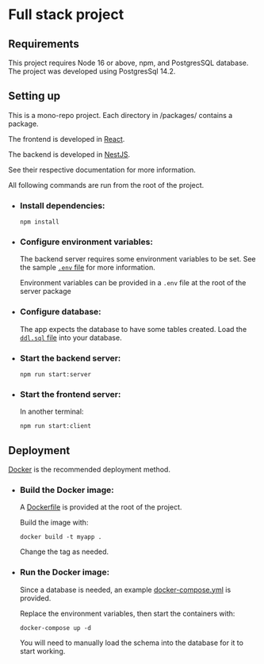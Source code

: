 # Full stack project

## Requirements

This project requires Node 16 or above, npm, and PostgresSQL database. The project was developed using PostgresSql 14.2.

## Setting up

This is a mono-repo project. Each directory in /packages/ contains a package.

The frontend is developed in [React](https://reactjs.org/).

The backend is developed in [NestJS](https://nestjs.com/).

See their respective documentation for more information.

All following commands are run from the root of the project.

-   ### Install dependencies:

    ```
    npm install
    ```

-   ### Configure environment variables:

    The backend server requires some environment variables to be set. See the
    sample [`.env` file](./packages/server/.env.sample) for more information.

    Environment variables can be provided in a `.env`
    file at the root of the server package

-   ### Configure database:

    The app expects the database to have some tables created. Load the
    [`ddl.sql` file](./packages/server/schema/ddl.sql) into your database.

-   ### Start the backend server:

    ```
    npm run start:server
    ```

-   ### Start the frontend server:
    In another terminal:
    ```
    npm run start:client
    ```

## Deployment

[Docker](https://www.docker.com/) is the recommended deployment method.

-   ### Build the Docker image:

    A [Dockerfile](./Dockerfile) is provided at the root of the project.

    Build the image with:

    ```
    docker build -t myapp .
    ```

    Change the tag as needed.

-   ### Run the Docker image:

    Since a database is needed, an example [docker-compose.yml](./deploy/docker-compose.yml) is provided.

    Replace the environment variables, then start the containers with:

    ```
    docker-compose up -d
    ```

    You will need to manually load the schema into the database for it to start working.
